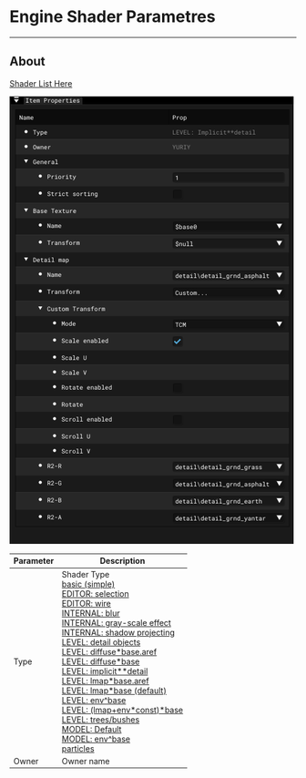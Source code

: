 # Engine Shader Parametres

___

## About

[Shader List Here](../../../reference/shaders/shaders-list/shaders-list.md)

![alt text](images/se-ip-engine-shader.png)

| Parameter | Description |
|---|---|
| Type | Shader Type<br> [basic (simple)](shader-types/basic-simple.md)<br> [EDITOR: selection](shader-types/editor-selection.md)<br> [EDITOR: wire](shader-types/editor-wire.md)<br> [INTERNAL: blur](shader-types/internal-blur.md)<br> [INTERNAL: gray-scale effect](shader-types/internal-gray-scale-effect.md)<br> [INTERNAL: shadow projecting](shader-types/internal-shadow-projecting.md)<br> [LEVEL: detail objects](shader-types/level-detail-objects.md)<br> [LEVEL: diffuse*base.aref](shader-types/level-diffuse-base-aref.md)<br> [LEVEL: diffuse*base](shader-types/level-diffuse-base.md)<br> [LEVEL: implicit**detail](shader-types/level-implicit-detail.md)<br> [LEVEL: lmap*base.aref](shader-types/level-lmap-base-aref.md)<br> [LEVEL: lmap*base (default)](shader-types/level-lmap-base-default.md)<br> [LEVEL: env^base](shader-types/level-lmap-env-base.md)<br> [LEVEL: (lmap+env*const)\*base](shader-types/level-lmap-env-const-base.md)<br> [LEVEL: trees/bushes](shader-types/level-trees-bushes.md)<br> [MODEL: Default](shader-types/model-default.md)<br> [MODEL: env^base](shader-types/model-env-base.md)<br> [particles](shader-types/particles.md) |
| Owner | Owner name |
